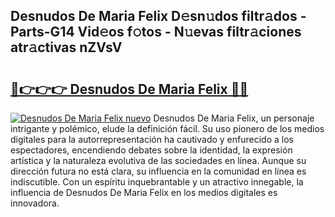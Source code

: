 ## Desnudos De Maria Felix D𝚎sn𝚞dos filtr𝚊dos - Parts-G14 Vid𝚎os f𝚘tos - N𝚞evas filtr𝚊ciones atr𝚊ctivas nZVsV

# <h2><a href="http://mb4mof.tromn.icu/?c=Desnudos+De+Maria+Felix">🔗👉👉👉 Desnudos De Maria Felix 🔗🔗</a></h2>

[![Desnudos De Maria Felix nuevo](https://i.imgur.com/pEAQMta.gif)](http://mb4mof.tromn.icu/?c=Desnudos+De+Maria+Felix)
Desnudos De Maria Felix, un personaje intrigante y polémico, elude la definición fácil. Su uso pionero de los medios digitales para la autorrepresentación ha cautivado y enfurecido a los espectadores, encendiendo debates sobre la identidad, la expresión artística y la naturaleza evolutiva de las sociedades en línea. Aunque su dirección futura no está clara, su influencia en la comunidad en línea es indiscutible. Con un espíritu inquebrantable y un atractivo innegable, la influencia de Desnudos De Maria Felix en los medios digitales es innovadora.
